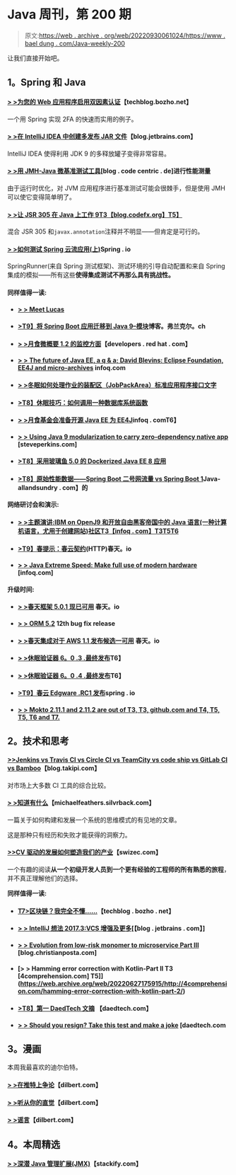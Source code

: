 # Java 周刊，第 200 期

> 原文:[https://web . archive . org/web/20220930061024/https://www . bael dung . com/Java-weekly-200](https://web.archive.org/web/20220930061024/https://www.baeldung.com/java-weekly-200)

让我们直接开始吧。

## **1。Spring 和 Java**

#### [**> >为您的 Web 应用程序启用双因素认证**](https://web.archive.org/web/20220627175915/https://techblog.bozho.net/enabling-two-factor-authentication-web-application/)【techblog.bozho.net】

一个用 Spring 实现 2FA 的快速而实用的例子。

#### [**> >在 IntelliJ IDEA 中创建多发布 JAR 文件**](https://web.archive.org/web/20220627175915/https://blog.jetbrains.com/idea/2017/10/creating-multi-release-jar-files-in-intellij-idea/)【blog.jetbrains.com】

IntelliJ IDEA 使得利用 JDK 9 的多释放罐子变得非常容易。

#### [**> >用 JMH-Java 微基准测试工具**](https://web.archive.org/web/20220627175915/https://blog.codecentric.de/en/2017/10/performance-measurement-with-jmh-java-microbenchmark-harness/)[blog . code centric . de]进行性能测量

由于运行时优化，对 JVM 应用程序进行基准测试可能会很棘手，但是使用 JMH 可以使它变得简单明了。

#### [**> >让 JSR 305 在 Java 上工作 9**T3【blog.codefx.org】T5】](https://web.archive.org/web/20220627175915/https://blog.codefx.org/java/jsr-305-java-9/)

混合 JSR 305 和`javax.annotation`注释并不明显——但肯定是可行的。

#### [**> >如何测试 Spring 云流应用(上)**](https://web.archive.org/web/20220627175915/https://spring.io/blog/2017/10/24/how-to-test-spring-cloud-stream-applications-part-i)Spring . io

SpringRunner(来自 Spring 测试框架)、测试环境的引导自动配置和来自 Spring 集成的模拟——所有这些**使得集成测试不再那么具有挑战性。**

#### **同样值得一读:**

*   #### [**> > Meet Lucas**](https://web.archive.org/web/20220627175915/http://in.relation.to/2017/10/23/meet-lukas-eder/)

*   #### [**>T9】将 Spring Boot 应用迁移到 Java 9–模块**](https://web.archive.org/web/20220627175915/https://blog.frankel.ch/migrating-to-java-9/2/#gsc.tab=0)博客。弗兰克尔。ch

*   #### [**> >月食微概要 1.2 的监控方面**](https://web.archive.org/web/20220627175915/https://developers.redhat.com/blog/2017/10/17/monitoring-aspects-eclipse-microprofile-1-2/)【developers . red hat . com】

*   #### [**> > The future of Java EE, a q & a; David Blevins: Eclipse Foundation,** **EE4J** **and micro-archives**](https://web.archive.org/web/20220627175915/https://www.infoq.com/news/2017/10/blevins-javaee-ee4j) infoq.com

*   #### [**> >冬眠如何处理作业的装配区（JobPackArea）标准应用程序接口文字**](https://web.archive.org/web/20220627175915/https://vladmihalcea.com/2017/10/24/how-does-hibernate-handle-jpa-criteria-api-literals/)

*   #### [**>T8】休眠技巧：如何调用一种数据库系统函数**](https://web.archive.org/web/20220627175915/https://www.thoughts-on-java.org/hibernate-tips-call-postgresql-function/)

*   #### [**> >月食基金会准备开源 Java EE 为 EE4J**](https://web.archive.org/web/20220627175915/https://www.infoq.com/news/2017/10/towards-java-EE-at-eclipse)infoq . comT6】

*   #### [**> > Using Java 9 modularization to carry zero-dependency native app**](https://web.archive.org/web/20220627175915/https://steveperkins.com/using-java-9-modularization-to-ship-zero-dependency-native-apps/#.Wes5IMWbUWE.reddit) [steveperkins.com]

*   #### [**>T8】采用玻璃鱼 5.0 的 Dockerized Java EE 8 应用**](https://web.archive.org/web/20220627175915/https://blog.sebastian-daschner.com/entries/dockerized-java-ee-8)

*   #### [**>T8】原始性能数据——Spring Boot 二号网流量 vs Spring Boot 1**](https://web.archive.org/web/20220627175915/http://www.java-allandsundry.com/2017/10/raw-performance-numbers-spring-boot-2.html)Java-allandsundry . com】的

**网络研讨会和演示:**

*   #### [**> >主题演讲:IBM on OpenJ9 和开放自由黑客帝国中的 Java 语言(一种计算机语言，尤用于创建网站)社区**T3【infoq . com】T3T5T6](https://web.archive.org/web/20220627175915/https://www.infoq.com/news/2017/10/javaone-community-keynote?utm_campaign=infoq_content&utm_source=infoq&utm_medium=feed&utm_term=Java)

*   #### [**>T9】春提示：春云契约**](https://web.archive.org/web/20220627175915/https://spring.io/blog/2017/10/25/spring-tips-spring-cloud-contract-http)(HTTP)春天。io

*   #### [**> > Java Extreme Speed: Make full use of modern hardware**](https://web.archive.org/web/20220627175915/https://www.infoq.com/presentations/java-finserv) [infoq.com]

**升级时间:**

*   #### [**> >春天框架 5.0.1 现已可用**](https://web.archive.org/web/20220627175915/https://spring.io/blog/2017/10/24/spring-framework-5-0-1-available-now) 春天。io

*   #### **[> > ORM 5.2](https://web.archive.org/web/20220627175915/http://in.relation.to/2017/10/19/hibernate-orm-5212-final-release/)** 12th bug fix release

*   #### [**> >春天集成对于 AWS 1.1 发布候选一可用**](https://web.archive.org/web/20220627175915/https://spring.io/blog/2017/10/19/spring-integration-for-aws-1-1-release-candidate-1-available) 春天。io

*   #### [**> >休眠验证器 6。0 .3 .最终发布**](https://web.archive.org/web/20220627175915/http://in.relation.to/2017/10/19/hibernate-validator-603-final-out/)T6】

*   #### [**> >休眠验证器 6。0 .4 .最终发布**](https://web.archive.org/web/20220627175915/http://in.relation.to/2017/10/25/hibernate-validator-604-final-out/)T6】

*   #### [**>T9】春云 Edgware .RC1 发布**](https://web.archive.org/web/20220627175915/https://spring.io/blog/2017/10/25/spring-cloud-edgware-rc1-released)spring . io

*   #### **[> > Mokto 2.11.1 and 2.11.2 are out of T3, T3, github.com and T4, T5, T5, T6 and T7.](https://web.archive.org/web/20220627175915/https://github.com/mockito/mockito/blob/release/2.x/doc/release-notes/official.md)**

## **2。技术和思考**

#### [**>>Jenkins vs Travis CI vs Circle CI vs TeamCity vs code ship vs GitLab CI vs Bamboo**](https://web.archive.org/web/20220627175915/http://blog.takipi.com/jenkins-vs-travis-ci-vs-circle-ci-vs-teamcity-vs-codeship-vs-gitlab-ci-vs-bamboo/)【blog.takipi.com】

对市场上大多数 CI 工具的综合比较。

#### **[> >知道有什么](https://web.archive.org/web/20220627175915/https://michaelfeathers.silvrback.com/knowing-what-is-there)**【michaelfeathers.silvrback.com】

一篇关于如何构建和发展一个系统的思维模式的有见地的文章。

这是那种只有经历和失败才能获得的洞察力。

#### [**>>CV 驱动的发展如何塑造我们的产业**](https://web.archive.org/web/20220627175915/https://swizec.com/blog/cv-driven-development-shapes-industry/swizec/7869)【swizec.com】

一个有趣的阅读**从一个初级开发人员到一个更有经验的工程师的所有熟悉的旅程**，并不真正理解他们的选择。

**同样值得一读:**

*   #### [**T7>区块链？我完全不懂……**](https://web.archive.org/web/20220627175915/https://techblog.bozho.net/blockchain-its-all-greek-to-me/)【techblog . bozho . net】

*   #### [**> > IntelliJ 想法 2017.3:VCS 增强及更多**](https://web.archive.org/web/20220627175915/https://blog.jetbrains.com/idea/2017/10/intellij-idea-2017-3-vcs-enhancements-and-more/)[【blog . jetbrains . com】]

*   #### [**> > Evolution from low-risk monomer to microservice Part III**](https://web.archive.org/web/20220627175915/http://blog.christianposta.com/microservices/low-risk-monolith-to-microservice-evolution-part-iii/) [blog.christianposta.com]

*   #### [**> > Hamming error correction with Kotlin-Part II** T3 [4comprehension.com] T5]](https://web.archive.org/web/20220627175915/http://4comprehension.com/hamming-error-correction-with-kotlin-part-2/)

*   #### [**>T8】第一 DaedTech 文摘**](https://web.archive.org/web/20220627175915/https://www.daedtech.com/first-daedtech-digest/) 【daedtech.com】

*   #### [**> > Should you resign? Take this test and make a joke**](https://web.archive.org/web/20220627175915/https://www.daedtech.com/should-i-quit-my-job/) [daedtech.com

## **3。漫画**

本周我最喜欢的迪尔伯特。

#### [**> >在推特上争论**](https://web.archive.org/web/20220627175915/http://dilbert.com/strip/2017-10-25)【dilbert.com】

#### [**> >听从你的直觉**](https://web.archive.org/web/20220627175915/http://dilbert.com/strip/2017-10-20)【dilbert.com】

#### [**> >谣言**](https://web.archive.org/web/20220627175915/http://dilbert.com/strip/2017-09-30)【dilbert.com】

## **4。本周精选**

#### [**> >深潜 Java 管理扩展(JMX)**](https://web.archive.org/web/20220627175915/https://stackify.com/jmx/)【stackify.com】